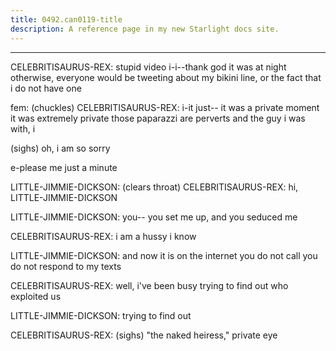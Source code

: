 ```yaml
---
title: 0492.can0119-title
description: A reference page in my new Starlight docs site.
---
```

----- 
CELEBRITISAURUS-REX: stupid video
 i-i--thank god it was at night
 otherwise, everyone would 
be tweeting about my bikini line, or the fact that i do not have one
 
fem: (chuckles) 
CELEBRITISAURUS-REX: i-it just-- it was a private moment
 it was extremely private
 those 
paparazzi are perverts
 and the guy i was with, i


 (sighs) oh, i am so sorry
 
e-please me
 just a minute
 
LITTLE-JIMMIE-DICKSON: (clears throat) 
CELEBRITISAURUS-REX: hi, LITTLE-JIMMIE-DICKSON
 
LITTLE-JIMMIE-DICKSON: you-- you set me up, and you seduced me
 
CELEBRITISAURUS-REX: i am a hussy
 i know
 
LITTLE-JIMMIE-DICKSON: and now it is on the internet
 you do not call
 you do not respond to my 
texts
 
CELEBRITISAURUS-REX: well, i've been busy trying to find out who exploited us
 
LITTLE-JIMMIE-DICKSON: trying to find out
 
CELEBRITISAURUS-REX: (sighs) "the naked heiress," private eye
 
